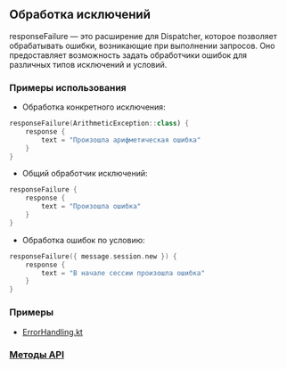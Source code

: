 ## Обработка исключений

responseFailure — это расширение для Dispatcher, которое позволяет обрабатывать ошибки, возникающие при выполнении запросов.
Оно предоставляет возможность задать обработчики ошибок для различных типов исключений и условий.

### Примеры использования

- Обработка конкретного исключения:
```kotlin
responseFailure(ArithmeticException::class) {
    response {
        text = "Произошла арифметическая ошибка"
    }
}
```

- Общий обработчик исключений:
```kotlin
responseFailure {
    response {
        text = "Произошла ошибка"
    }
}
```

- Обработка ошибок по условию:
```kotlin
responseFailure({ message.session.new }) {
    response {
        text = "В начале сессии произошла ошибка"
    }
}
```


### Примеры
- [ErrorHandling.kt](../examples/src/main/kotlin/com/github/examples/ErrorHandling.kt)

### [Методы API](Методы_API.md)